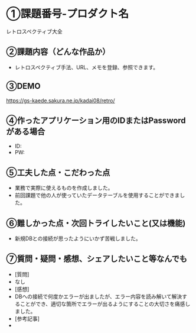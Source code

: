 # ①課題番号-プロダクト名

レトロスペクティブ大全

## ②課題内容（どんな作品か）

- レトロスペクティブ手法、URL、メモを登録、参照できます。

## ③DEMO

https://gs-kaede.sakura.ne.jp/kadai08/retro/

## ④作ったアプリケーション用のIDまたはPasswordがある場合

- ID: 
- PW: 

## ⑤工夫した点・こだわった点

- 業務で実際に使えるものを作成しました。
- 前回課題で他の人が使っていたデータテーブルを使用することができました。
  
## ⑥難しかった点・次回トライしたいこと(又は機能)

- 新規DBとの接続が思ったようにいかず苦戦しました。

## ⑦質問・疑問・感想、シェアしたいこと等なんでも

- [質問]
- なし
- [感想]
- DBへの接続で何度かエラーが出ましたが、エラー内容を読み解いて解決することができ、適切な箇所でエラーが出るようにすることの大切さを痛感しました。
- [参考記事]
-   
